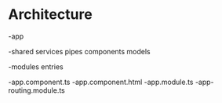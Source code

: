 # Architecture

-app
  
 -shared
    services
    pipes
    components
    models

-modules
    entries

-app.component.ts
-app.component.html
-app.module.ts
-app-routing.module.ts
